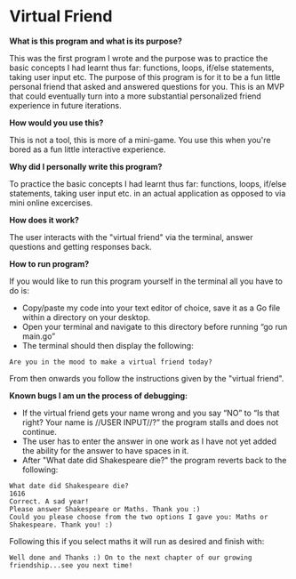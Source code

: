 # Virtual Friend 

**What is this program and what is its purpose?**

This was the first program I wrote and the purpose was to practice the basic concepts I had learnt thus far: functions, loops, if/else statements, taking user input etc. The purpose of this program is for it to be a fun little personal friend that asked and answered questions for you. 
This is an MVP that could eventually turn into a more substantial personalized friend experience in future iterations. 

**How would you use this?**

This is not a tool, this is more of a mini-game. You use this when you're bored as a fun little interactive experience. 

**Why did I personally write this program?**

To practice the basic concepts I had learnt thus far: functions, loops, if/else statements, taking user input etc. in an actual application as opposed to via mini online excercises.

**How does it work?** 

The user interacts with the "virtual friend" via the terminal, answer questions and getting responses back. 

**How to run program?**

If you would like to run this program yourself in the terminal all you have to do is: 
- Copy/paste my code into your text editor of choice, save it as a Go file within a directory on your desktop. 
- Open your terminal and navigate to this directory before running “go run main.go” 
- The terminal should then display the following:

```
Are you in the mood to make a virtual friend today?

```
From then onwards you follow the instructions given by the "virtual friend".

**Known bugs I am un the process of debugging:**
- If the virtual friend gets your name wrong and you say “NO” to “Is that right? Your name is //USER INPUT//?” the program stalls and does not continue.
- The user has to enter the answer in one work as I have not yet added the ability for the answer to have spaces in it. 
- After "What date did Shakespeare die?" the program reverts back to the following: 
 ```
What date did Shakespeare die?
1616
Correct. A sad year!
Please answer Shakespeare or Maths. Thank you :)
Could you please choose from the two options I gave you: Maths or Shakespeare. Thank you! :)

```
Following this if you select maths it will run as desired and finish with: 

```
Well done and Thanks :) On to the next chapter of our growing friendship...see you next time!

```
